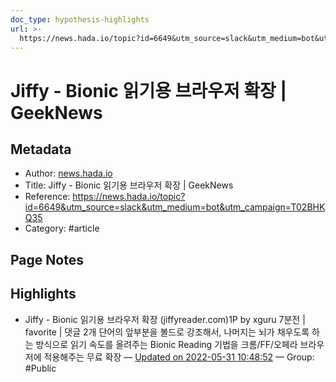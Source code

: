 ```yaml
---
doc_type: hypothesis-highlights
url: >-
  https://news.hada.io/topic?id=6649&utm_source=slack&utm_medium=bot&utm_campaign=T02BHKQ35
---
```


# Jiffy - Bionic 읽기용 브라우저 확장 | GeekNews

## Metadata
- Author: [news.hada.io]()
- Title: Jiffy - Bionic 읽기용 브라우저 확장 | GeekNews
- Reference: https://news.hada.io/topic?id=6649&utm_source=slack&utm_medium=bot&utm_campaign=T02BHKQ35
- Category: #article

## Page Notes
## Highlights
- Jiffy - Bionic 읽기용 브라우저 확장 (jiffyreader.com)1P by xguru 7분전 | favorite | 댓글 2개 단어의 앞부분을 볼드로 강조해서, 나머지는 뇌가 채우도록 하는 방식으로 읽기 속도를 올려주는 Bionic Reading 기법을 크롬/FF/오페라 브라우저에 적용해주는 무료 확장 — [Updated on 2022-05-31 10:48:52](https://hyp.is/0wSovuCDEeyEH29pZvLbIg/news.hada.io/topic?id=6649&utm_source=slack&utm_medium=bot&utm_campaign=T02BHKQ35) — Group: #Public



